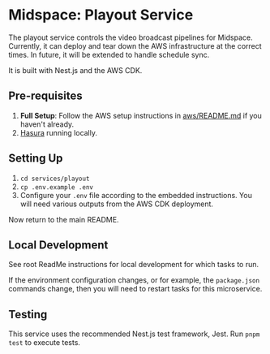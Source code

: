 # Midspace: Playout Service

The playout service controls the video broadcast pipelines for Midspace. Currently, it can deploy and tear down the AWS infrastructure at the correct times. In future, it will be extended to handle schedule sync.

It is built with Nest.js and the AWS CDK.

## Pre-requisites

1. **Full Setup**: Follow the AWS setup instructions in
   [aws/README.md](../../aws/README.md) if you haven't already.
1. [Hasura](../../hasura/README.md) running locally.

## Setting Up

1. `cd services/playout`
1. `cp .env.example .env`
1. Configure your `.env` file according to the embedded instructions. You will need various outputs from the AWS CDK deployment.

Now return to the main README.

## Local Development

See root ReadMe instructions for local development for which tasks to run.

If the environment configuration changes, or for example, the `package.json`
commands change, then you will need to restart tasks for this microservice.

## Testing

This service uses the recommended Nest.js test framework, Jest. Run `pnpm test` to execute tests.
